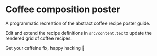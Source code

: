 # Coffee composition poster

A programmatic recreation of the abstract coffee recipe poster guide.

Edit and extend the recipe definitions in `src/content.tex` to update the rendered grid of coffee recipes.

Get your caffeine fix, happy hacking 🤘
